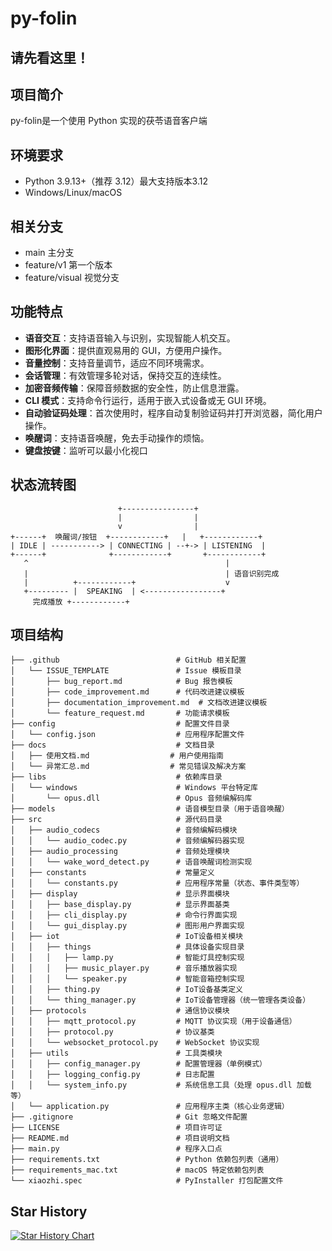 # py-folin

## 请先看这里！
## 项目简介
py-folin是一个使用 Python 实现的茯苓语音客户端


## 环境要求
- Python 3.9.13+（推荐 3.12）最大支持版本3.12
- Windows/Linux/macOS

## 相关分支
- main 主分支
- feature/v1 第一个版本
- feature/visual 视觉分支

## 功能特点
- **语音交互**：支持语音输入与识别，实现智能人机交互。  
- **图形化界面**：提供直观易用的 GUI，方便用户操作。  
- **音量控制**：支持音量调节，适应不同环境需求。  
- **会话管理**：有效管理多轮对话，保持交互的连续性。  
- **加密音频传输**：保障音频数据的安全性，防止信息泄露。  
- **CLI 模式**：支持命令行运行，适用于嵌入式设备或无 GUI 环境。  
- **自动验证码处理**：首次使用时，程序自动复制验证码并打开浏览器，简化用户操作。  
- **唤醒词**：支持语音唤醒，免去手动操作的烦恼。  
- **键盘按键**：监听可以最小化视口

## 状态流转图

```
                        +----------------+
                        |                |
                        v                |
+------+  唤醒词/按钮  +------------+   |   +------------+
| IDLE | -----------> | CONNECTING | --+-> | LISTENING  |
+------+              +------------+       +------------+
   ^                                            |
   |                                            | 语音识别完成
   |          +------------+                    v
   +--------- |  SPEAKING  | <-----------------+
     完成播放 +------------+
```

## 项目结构

```
├── .github                          # GitHub 相关配置
│   └── ISSUE_TEMPLATE               # Issue 模板目录
│       ├── bug_report.md            # Bug 报告模板
│       ├── code_improvement.md      # 代码改进建议模板
│       ├── documentation_improvement.md  # 文档改进建议模板
│       └── feature_request.md       # 功能请求模板
├── config                           # 配置文件目录
│   └── config.json                  # 应用程序配置文件
├── docs                             # 文档目录
│   ├── 使用文档.md                  # 用户使用指南
│   └── 异常汇总.md                  # 常见错误及解决方案
├── libs                             # 依赖库目录
│   └── windows                      # Windows 平台特定库
│       └── opus.dll                 # Opus 音频编解码库
├── models                           # 语音模型目录（用于语音唤醒）
├── src                              # 源代码目录
│   ├── audio_codecs                 # 音频编解码模块
│   │   └── audio_codec.py           # 音频编解码器实现
│   ├── audio_processing             # 音频处理模块
│   │   └── wake_word_detect.py      # 语音唤醒词检测实现
│   ├── constants                    # 常量定义
│   │   └── constants.py             # 应用程序常量（状态、事件类型等）
│   ├── display                      # 显示界面模块
│   │   ├── base_display.py          # 显示界面基类
│   │   ├── cli_display.py           # 命令行界面实现
│   │   └── gui_display.py           # 图形用户界面实现
│   ├── iot                          # IoT设备相关模块
│   │   ├── things                   # 具体设备实现目录
│   │   │   ├── lamp.py              # 智能灯具控制实现
│   │   │   ├── music_player.py      # 音乐播放器实现
│   │   │   └── speaker.py           # 智能音箱控制实现
│   │   ├── thing.py                 # IoT设备基类定义
│   │   └── thing_manager.py         # IoT设备管理器（统一管理各类设备）
│   ├── protocols                    # 通信协议模块
│   │   ├── mqtt_protocol.py         # MQTT 协议实现（用于设备通信）
│   │   ├── protocol.py              # 协议基类
│   │   └── websocket_protocol.py    # WebSocket 协议实现
│   ├── utils                        # 工具类模块
│   │   ├── config_manager.py        # 配置管理器（单例模式）
│   │   ├── logging_config.py        # 日志配置
│   │   └── system_info.py           # 系统信息工具（处理 opus.dll 加载等）
│   └── application.py               # 应用程序主类（核心业务逻辑）
├── .gitignore                       # Git 忽略文件配置
├── LICENSE                          # 项目许可证
├── README.md                        # 项目说明文档
├── main.py                          # 程序入口点
├── requirements.txt                 # Python 依赖包列表（通用）
├── requirements_mac.txt             # macOS 特定依赖包列表
└── xiaozhi.spec                     # PyInstaller 打包配置文件
```




## Star History
[![Star History Chart](https://api.star-history.com/svg?repos=Huang-junsen/py-xiaozhi&type=Date)](https://www.star-history.com/#Huang-junsen/py-xiaozhi&Date)